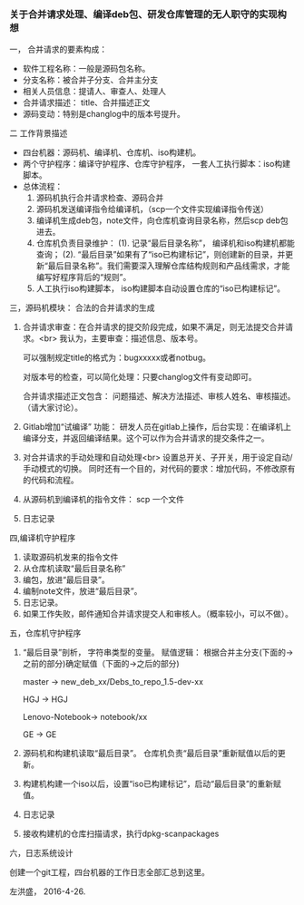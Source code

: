 ### 关于合并请求处理、编译deb包、研发仓库管理的无人职守的实现构想



一， 合并请求的要素构成：

   * 软件工程名称：一般是源码包名称。
   * 分支名称：被合并子分支、合并主分支
   * 相关人员信息：提请人、审查人、处理人
   * 合并请求描述： title、合并描述正文
   * 源码变动：特别是changlog中的版本号提升。

二  工作背景描述

 * 四台机器：源码机、编译机、仓库机、iso构建机。
 * 两个守护程序：编译守护程序、仓库守护程序， 一套人工执行脚本：iso构建脚本。
 * 总体流程：
   1. 源码机执行合并请求检查、源码合并
   2. 源码机发送编译指令给编译机，（scp一个文件实现编译指令传送）
   3. 编译机生成deb包，note文件，向仓库机查询目录名称，然后scp deb包进去。
   4. 仓库机负责目录维护：
      (1). 记录“最后目录名称”， 编译机和iso构建机都能查询；
      (2). “最后目录”如果有了“iso已构建标记”，则创建新的目录，并更新“最后目录名称”。我们需要深入理解仓库结构规则和产品线需求，才能编写好程序背后的“规则”。
   5. 人工执行iso构建脚本， iso构建脚本自动设置仓库的“iso已构建标记”。
   

三，源码机模块： 合法的合并请求的生成

1. 合并请求审查：在合并请求的提交阶段完成，如果不满足，则无法提交合并请求。<br\>
   我认为，主要审查：描述信息、版本号。 

     可以强制规定title的格式为：bugxxxxx或者notbug。
     
     对版本号的检查，可以简化处理：只要changlog文件有变动即可。
     
     合并请求描述正文包含： 问题描述、解决方法描述、审核人姓名、审核描述。（请大家讨论）。

2. Gitlab增加“试编译” 功能： 研发人员在gitlab上操作，后台实现：在编译机上编译分支，并返回编译结果。这个可以作为合并请求的提交条件之一。

3. 对合并请求的手动处理和自动处理<br\>
设置总开关、子开关，用于设定自动/手动模式的切换。 同时还有一个目的，对代码的要求：增加代码，不修改原有的代码和流程。
4. 从源码机到编译机的指令文件： scp 一个文件

5. 日志记录

四,编译机守护程序

1. 读取源码机发来的指令文件
2. 从仓库机读取“最后目录名称”
3. 编包，放进“最后目录”。
4. 编制note文件，放进“最后目录”。
5. 日志记录。 
6. 如果工作失败，邮件通知合并请求提交人和审核人。（概率较小，可以不做）。

五，仓库机守护程序  

 1. “最后目录”剖析，
 字符串类型的变量。
 赋值逻辑： 根据合并主分支(下面的->之前的部分)确定赋值（下面的->之后的部分) 

    master -> new_deb_xx/Debs_to_repo_1.5-dev-xx
    
    HGJ -> HGJ 
    
    Lenovo-Notebook-> notebook/xx 
    
    GE -> GE 
   
 2. 源码机和构建机读取“最后目录”。  仓库机负责“最后目录”重新赋值以后的更新。
 
 3. 构建机构建一个iso以后，设置“iso已构建标记”，启动“最后目录”的重新赋值。

 4. 日志记录  

 5. 接收构建机的仓库扫描请求，执行dpkg-scanpackages
 
六，日志系统设计

创建一个git工程，四台机器的工作日志全部汇总到这里。



左洪盛， 2016-4-26.